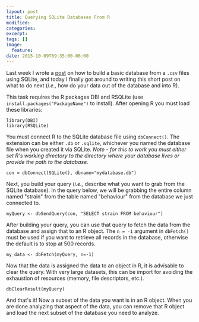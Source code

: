 ```yaml
---
layout: post
title: Querying SQLite Databases From R
modified:
categories: 
excerpt:
tags: []
image:
  feature:
date: 2015-10-09T09:35:00-06:00
---
```


Last week I wrote a 
[post](http://tiffanytimbers.com/building-a-basic-database-from-csv-files-using-sqlite3/) 
on how to build a basic database from a `.csv` files using SQLite, and today I finally 
got around to writing this short post on what to do next (*i.e.,* how do your data out of 
the database and into R). 

This task requires the R packages DBI and RSQLite (use `install.packages("PackageName")` 
to install). After opening R you must load these libraries:

~~~
library(DBI)
library(RSQLite)
~~~

You must connect R to the SQLite database file using `dbConnect()`. The extension can be 
either `.db` or `.sqlite`, whichever you named the database file when you created it via 
SQLite. *Note - for this to work you must either set R's working directory to the 
directory where your database lives or provide the path to the database.*

~~~
con = dbConnect(SQLite(), dbname="mydatabase.db")
~~~

Next, you build your query (*i.e.,* describe what you want to grab from the SQLite 
database). In the query below, we will be grabbing the entire column named "strain" from
the table named "behaviour" from the database we just connected to. 

~~~
myQuery <- dbSendQuery(con, "SELECT strain FROM behaviour")
~~~

After building your query, you can use that query to fetch the data from the database and
assign that to an R object. The `n = -1` argument in `dbFetch()` must be used if you want 
to retrieve all records in the database, otherwise the default is to stop at 500 records.

~~~
my_data <- dbFetch(myQuery, n=-1)
~~~

Now that the data is assigned the data to an object in R, it is advisable to clear the 
query. With very large datasets, this can be import for avoiding the exhaustion of 
resources (memory, file descriptors, etc.).

~~~
dbClearResult(myQuery)
~~~

And that's it! Now a subset of the data you want is in an R object. When you are done
analyzing that aspect of the data, you can remove that R object and load the next
subset of the database you need to analyze.
